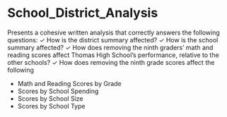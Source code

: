 # School_District_Analysis

Presents a cohesive written analysis that correctly answers the following questions:
✓ How is the district summary affected?
✓ How is the school summary affected?
✓ How does removing the ninth graders’ math and reading scores affect Thomas High School’s performance, relative to the other schools?
✓ How does removing the ninth grade scores affect the following
- Math and Reading Scores by Grade
- Scores by School Spending
- Scores by School Size
- Scores by School Type
